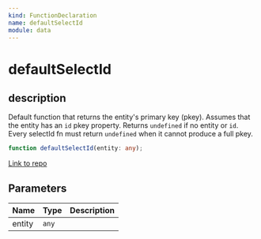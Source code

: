 ```yaml
---
kind: FunctionDeclaration
name: defaultSelectId
module: data
---
```


# defaultSelectId

## description

Default function that returns the entity's primary key (pkey).
Assumes that the entity has an `id` pkey property.
Returns `undefined` if no entity or `id`.
Every selectId fn must return `undefined` when it cannot produce a full pkey.

```ts
function defaultSelectId(entity: any);
```

[Link to repo](https://github.com/ngrx/platform/blob/master/modules/data/src/utils/utilities.ts#L9-L11)

## Parameters

| Name   | Type  | Description |
| ------ | ----- | ----------- |
| entity | `any` |             |
